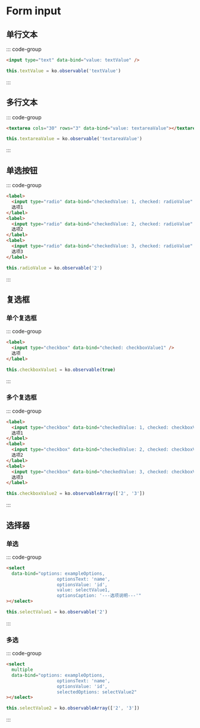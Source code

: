# Form input

## 单行文本

::: code-group

```html
<input type="text" data-bind="value: textValue" />
```

```js
this.textValue = ko.observable('textValue')
```

:::

## 多行文本

::: code-group

```html
<textarea cols="30" rows="3" data-bind="value: textareaValue"></textarea>
```

```js
this.textareaValue = ko.observable('textareaValue')
```

:::

## 单选按钮

::: code-group

```html
<label>
  <input type="radio" data-bind="checkedValue: 1, checked: radioValue" />
  选项1
</label>
<label>
  <input type="radio" data-bind="checkedValue: 2, checked: radioValue" />
  选项2
</label>
<label>
  <input type="radio" data-bind="checkedValue: 3, checked: radioValue" />
  选项3
</label>
```

```js
this.radioValue = ko.observable('2')
```

:::

## 复选框

### 单个复选框

::: code-group

```html
<label>
  <input type="checkbox" data-bind="checked: checkboxValue1" />
  选项
</label>
```

```js
this.checkboxValue1 = ko.observable(true)
```

:::

### 多个复选框

::: code-group

```html
<label>
  <input type="checkbox" data-bind="checkedValue: 1, checked: checkboxValue2" />
  选项1
</label>
<label>
  <input type="checkbox" data-bind="checkedValue: 2, checked: checkboxValue2" />
  选项2
</label>
<label>
  <input type="checkbox" data-bind="checkedValue: 3, checked: checkboxValue2" />
  选项3
</label>
```

```js
this.checkboxValue2 = ko.observableArray(['2', '3'])
```

:::

## 选择器

### 单选

::: code-group

```html
<select
  data-bind="options: exampleOptions,
                   optionsText: 'name',
                   optionsValue: 'id',
                   value: selectValue1,
                   optionsCaption: '---选项说明---'"
></select>
```

```js
this.selectValue1 = ko.observable('2')
```

:::

### 多选

::: code-group

```html
<select
  multiple
  data-bind="options: exampleOptions,
                   optionsText: 'name',
                   optionsValue: 'id',
                   selectedOptions: selectValue2"
></select>
```

```js
this.selectValue2 = ko.observableArray(['2', '3'])
```

:::

